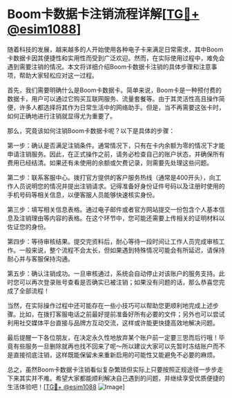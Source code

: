 # Boom卡数据卡注销流程详解[[TG💪+ @esim1088](https://t.me/s/esim1088)]

随着科技的发展，越来越多的人开始使用各种电子卡来满足日常需求，其中Boom卡数据卡因其便捷性和实用性而受到广泛欢迎。然而，在实际使用过程中，难免会遇到需要注销的情况。本文将详细介绍Boom卡数据卡注销的具体步骤和注意事项，帮助大家轻松应对这一过程。

首先，我们需要明确什么是Boom卡数据卡。简单来说，Boom卡是一种预付费的数据卡，用户可以通过它购买互联网服务、流量套餐等。由于其灵活性高且操作简便，许多人都选择将其作为日常生活中的网络助手。但是，当不再需要这张卡时，如何正确地进行注销就显得尤为重要了。

那么，究竟该如何注销Boom卡数据卡呢？以下是具体的步骤：

第一步：确认是否满足注销条件。通常情况下，只有在卡内余额为零的情况下才能申请注销服务。因此，在正式操作之前，请务必检查自己的账户状态，并确保所有费用已经结清。如果还有未使用的余额或欠费记录，则需要先处理这些问题。

第二步：联系客服中心。拨打官方提供的客户服务热线（通常是400开头），向工作人员说明您的情况并提出注销请求。记得准备好身份证件号码以及注册时使用的手机号码等相关信息，以便客服人员能够快速核实身份。

第三步：填写相关信息表格。通过电子邮件或者官方网站提交一份包含个人基本信息及注销理由等内容的表格。在这个环节中，您可能还需要上传相关的证明材料以佐证您的身份。

第四步：等待审核结果。提交完资料后，耐心等待一段时间让工作人员完成审核工作。一般来说，整个流程不会太长，但如果遇到特殊情况可能会有所延迟，请保持耐心并与客服保持沟通。

第五步：确认注销成功。一旦审核通过，系统会自动停止对该账户的服务支持。此时您可以再次登录账号查看是否确实已被注销；如果没有问题的话，那么恭喜您完成了全部流程！

当然，在实际操作过程中还可能存在一些小技巧可以帮助您更顺利地完成上述步骤。比如，在拨打客服电话之前最好提前准备好所有必要的文件；另外也可以尝试利用社交媒体平台直接与品牌方互动交流，这样或许能更快捷高效地解决问题。

最后提醒一下各位朋友，在决定永久性地放弃某个账户前一定要三思而后行哦！毕竟有些服务一旦删除就再也找不回来了呢～所以建议大家可以先暂时冻结账户而不是直接彻底注销，这样既能保留未来重新启用的可能性又能避免不必要的麻烦。

总之，虽然Boom卡数据卡注销看似复杂繁琐但实际上只要按照正规途径一步步走下来其实并不难。希望大家都能顺利解决自己遇到的问题，并继续享受优质便捷的生活体验吧！[[TG💪+ @esim1088](https://t.me/s/esim1088) ![Image](https://i.postimg.cc/4NQfJmqS/Snipaste-2025-05-13-00-14-12.png)]